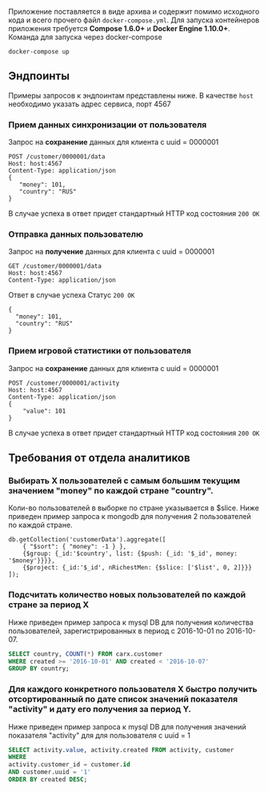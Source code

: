 Приложение поставляется в виде архива и содержит помимо исходного кода и всего прочего файл `docker-compose.yml`.
Для запуска контейнеров приложения требуется  **Compose 1.6.0+** и **Docker Engine 1.10.0+**.
Команда для запуска через docker-compose
```
docker-compose up
```

## Эндпоинты
Примеры запросов к эндпоинтам представлены ниже. В качестве `host` необходимо указать адрес сервиса, порт 4567 

### Прием данных синхронизации от пользователя
Запрос на **сохранение** данных для клиента с uuid = 0000001
```
POST /customer/0000001/data
Host: host:4567
Content-Type: application/json
{  
   "money": 101,
   "country": "RUS"
}
```
В случае успеха в ответ придет стандартный HTTP код состояния `200 OK`  

### Отправка данных пользователю
Запрос на **получение** данных для клиента с uuid = 0000001
```
GET /customer/0000001/data
Host: host:4567
Content-Type: application/json
```
Ответ в случае успеха
Статус `200 OK`
```
{
  "money": 101,
  "country": "RUS"
}
```

### Прием игровой статистики от пользователя
Запрос на **сохранение** данных для клиента с uuid = 0000001
```
POST /customer/0000001/activity
Host: host:4567
Content-Type: application/json
{
	"value": 101
}
```
В случае успеха в ответ придет стандартный HTTP код состояния `200 OK`

## Требования от отдела аналитиков
### Выбирать Х пользователей с самым большим текущим значением "money" по каждой стране "country".
 
Коли-во пользователей в выборке по стране указывается в $slice.
Ниже приведен пример запроса к mongodb для получения 2 пользователей по каждой стране.

```mongo
db.getCollection('customerData').aggregate([
    { "$sort": { "money": -1 } },
    {$group: {_id:'$country', list: {$push: {_id: '$_id', money: '$money'}}}},
    {$project: {_id:'$_id', nRichestMen: {$slice: ['$list', 0, 2]}}}
]);
```

### Подсчитать количество новых пользователей по каждой стране за период Х

Ниже приведен пример запроса к mysql DB для получения количества пользователей, 
зарегистрированных в период с 2016-10-01 по 2016-10-07.

```sql
SELECT country, COUNT(*) FROM carx.customer 
WHERE created >= '2016-10-01' AND created < '2016-10-07'
GROUP BY country;
```

### Для каждого конкретного пользователя X быстро получить отсортированный по дате список значений показателя "activity" и дату его получения за период Y.

Ниже приведен пример запроса к mysql DB для получения значений показателя "activity" для для пользователя с uuid = 1

```sql
SELECT activity.value, activity.created FROM activity, customer
WHERE 
activity.customer_id = customer.id
AND customer.uuid = '1'
ORDER BY created DESC;
```

